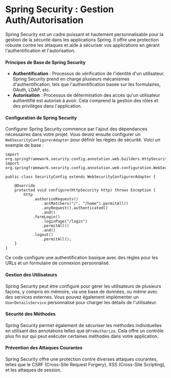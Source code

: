 # Spring Security : Gestion Auth/Autorisation

Spring Security est un cadre puissant et hautement personnalisable pour la gestion de la sécurité dans les applications Spring. Il offre une protection robuste contre les attaques et aide à sécuriser vos applications en gérant l'authentification et l'autorisation.

#### Principes de Base de Spring Security

* **Authentification** : Processus de vérification de l'identité d'un utilisateur. Spring Security prend en charge plusieurs mécanismes d'authentification, tels que l'authentification basée sur les formulaires, OAuth, LDAP, etc.
* **Autorisation** : Processus de détermination des accès qu'un utilisateur authentifié est autorisé à avoir. Cela comprend la gestion des rôles et des privilèges dans l'application.

#### Configuration de Spring Security

Configurer Spring Security commence par l'ajout des dépendances nécessaires dans votre projet. Vous devez ensuite configurer un `WebSecurityConfigurerAdapter` pour définir les règles de sécurité. Voici un exemple de base :&#x20;

```
import org.springframework.security.config.annotation.web.builders.HttpSecurity;
import org.springframework.security.config.annotation.web.configuration.WebSecurityConfigurerAdapter;

public class SecurityConfig extends WebSecurityConfigurerAdapter {

    @Override
    protected void configure(HttpSecurity http) throws Exception {
        http
            .authorizeRequests()
                .antMatchers("/", "/home").permitAll()
                .anyRequest().authenticated()
                .and()
            .formLogin()
                .loginPage("/login")
                .permitAll()
                .and()
            .logout()
                .permitAll();
    }
}
```

Ce code configure une authentification basique avec des règles pour les URLs et un formulaire de connexion personnalisé.

#### Gestion des Utilisateurs

Spring Security peut être configuré pour gérer les utilisateurs de plusieurs façons, y compris en mémoire, via une base de données, ou même avec des services externes. Vous pouvez également implémenter un `UserDetailsService` personnalisé pour charger les détails de l'utilisateur.

#### Sécurité des Méthodes

Spring Security permet également de sécuriser les méthodes individuelles en utilisant des annotations telles que `@PreAuthorize`. Cela offre un contrôle plus fin sur qui peut exécuter certaines méthodes dans votre application.

#### Prévention des Attaques Courantes

Spring Security offre une protection contre diverses attaques courantes, telles que le CSRF (Cross-Site Request Forgery), XSS (Cross-Site Scripting), et les attaques de session.
